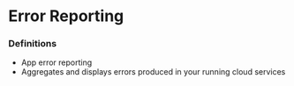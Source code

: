 # Error Reporting

### Definitions
* App error reporting
* Aggregates and displays errors produced in your running cloud services